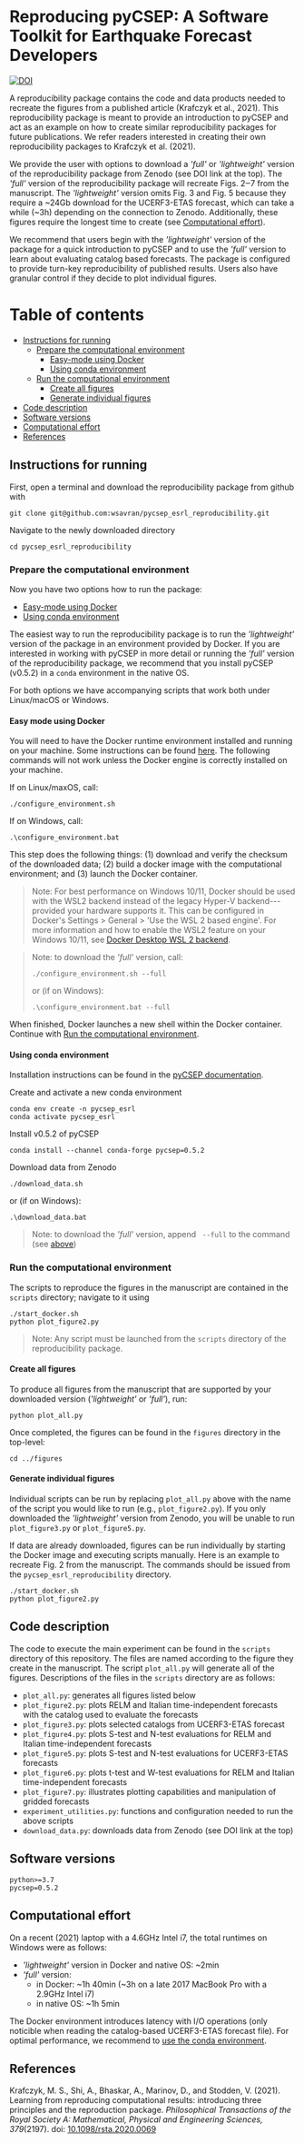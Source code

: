 # Reproducing pyCSEP: A Software Toolkit for Earthquake Forecast Developers

[![DOI](https://zenodo.org/badge/DOI/10.5281/zenodo.5777992.svg)](https://doi.org/10.5281/zenodo.5777992)

A reproducibility package contains the code and data products needed to recreate the figures from a published article (Krafczyk
et al., 2021). This reproducibility package is meant to provide an introduction to pyCSEP and act as an example on how to create
similar reproducibility packages for future publications. We refer readers interested in creating their own reproducibility packages to
Krafczyk et al. (2021).

We provide the user with options to download a _'full'_ or _'lightweight'_ version of the reproducibility package from Zenodo (see DOI link at the top).
The _'full'_ version of the reproducibility package will recreate Figs. 2‒7 from the manuscript. The _'lightweight'_ version omits
Fig. 3 and Fig. 5 because they require a ~24Gb download for the UCERF3-ETAS forecast, which can take a while (~3h) depending on
the connection to Zenodo. Additionally, these figures require the longest time to create (see [Computational effort](#computational-effort)).

We recommend that users begin with the _'lightweight'_ version of the package for a quick introduction to pyCSEP and to use the
_'full'_ version to learn about evaluating catalog based forecasts. The package is configured to provide turn-key reproducibility
of published results. Users also have granular control if they decide to plot individual figures.

Table of contents
=================

* [Instructions for running](#instructions-for-running)
   * [Prepare the computational environment](#prepare-the-computational-environment)
      * [Easy-mode using Docker](#easy-mode-using-docker)
      * [Using conda environment](#using-conda-environment)
   * [Run the computational environment](#run-the-computational-environment)
      * [Create all figures](#create-all-figures)
      * [Generate individual figures](#generate-individual-figures)
* [Code description](#code-description)
* [Software versions](#software-versions)
* [Computational effort](#computational-effort)
* [References](#references)


## Instructions for running

First, open a terminal and download the reproducibility package from github with
```
git clone git@github.com:wsavran/pycsep_esrl_reproducibility.git
```

Navigate to the newly downloaded directory
```
cd pycsep_esrl_reproducibility
```

### Prepare the computational environment

Now you have two options how to run the package:
 * [Easy-mode using Docker](#easy-mode-using-docker)
 * [Using conda environment](#using-conda-environment)

The easiest way to run the reproducibility package is to run the _'lightweight'_ version of the package in an environment provided
by Docker. If you are interested in working with pyCSEP in more detail or running the _'full'_ version of the reproducibility package,
we recommend that you install pyCSEP (v0.5.2) in a `conda` environment in the native OS.

For both options we have accompanying scripts that work both under Linux/macOS or Windows.

#### Easy mode using Docker

You will need to have the Docker runtime environment installed and running on your machine. Some instructions
can be found [here](https://docs.docker.com/engine/install/). The following commands will not work unless the Docker engine
is correctly installed on your machine.

If on Linux/maxOS, call:
```
./configure_environment.sh
```
If on Windows, call:
```
.\configure_environment.bat
```

This step does the following things: (1) download and verify the checksum of the downloaded
data; (2) build a docker image with the computational environment; and (3) launch the Docker container.


> Note: For best performance on Windows 10/11, Docker should be used with the WSL2 backend instead
of the legacy Hyper-V backend---provided your hardware supports it. This can be configured in
Docker's Settings > General > 'Use the WSL 2 based engine'. For more information and how to enable the WSL2 feature
on your Windows 10/11, see [Docker Desktop WSL 2 backend](https://docs.docker.com/desktop/windows/wsl).

> Note: to download the _'full'_ version, call:
> ```
> ./configure_environment.sh --full
> ```
> or (if on Windows):
> ```
> .\configure_environment.bat --full
> ```

When finished, Docker launches a new shell within the Docker container.
Continue with [Run the computational environment](#run-the-computational-environment).

#### Using conda environment

Installation instructions can be found in the [pyCSEP documentation](https://docs.cseptesting.org/getting_started/installing.html).

Create and activate a new conda environment
```
conda env create -n pycsep_esrl
conda activate pycsep_esrl
```

Install v0.5.2 of pyCSEP
```
conda install --channel conda-forge pycsep=0.5.2
```

Download data from Zenodo
```
./download_data.sh
```
or (if on Windows):
```
.\download_data.bat
```

> Note: to download the _'full'_ version, append ` --full` to the command (see [above](#easy-mode-using-docker))

### Run the computational environment

The scripts to reproduce the figures in the manuscript are contained in the `scripts` directory; navigate to it using
```
./start_docker.sh
python plot_figure2.py
```
> Note: Any script must be launched from the `scripts` directory of the reproducibility package.

#### Create all figures

To produce all figures from the manuscript that are supported by your downloaded version (_'lightweight'_ or _'full'_), run:
```
python plot_all.py
```

Once completed, the figures can be found in the `figures` directory in the top-level:
```
cd ../figures
```

#### Generate individual figures

Individual scripts can be run by replacing `plot_all.py` above with the name of the script you would like to run (e.g., `plot_figure2.py`).
If you only downloaded the _'lightweight'_ version from Zenodo, you will be unable to run `plot_figure3.py` or `plot_figure5.py`.

If data are already downloaded, figures can be run individually by starting the Docker image and executing scripts manually.
Here is an example to recreate Fig. 2 from the manuscript. The commands should be issued from the `pycsep_esrl_reproducibility`
directory.

```
./start_docker.sh
python plot_figure2.py
```

## Code description

The code to execute the main experiment can be found in the `scripts` directory of this repository. The files are named
according to the figure they create in the manuscript. The script `plot_all.py` will generate all of the figures.
Descriptions of the files in the `scripts` directory are as follows:

* `plot_all.py`: generates all figures listed below
* `plot_figure2.py`: plots RELM and Italian time-independent forecasts with the catalog used to evaluate the forecasts
* `plot_figure3.py`: plots selected catalogs from UCERF3-ETAS forecast
* `plot_figure4.py`: plots S-test and N-test evaluations for RELM and Italian time-independent forecasts
* `plot_figure5.py`: plots S-test and N-test evaluations for UCERF3-ETAS forecasts
* `plot_figure6.py`: plots t-test and W-test evaluations for RELM and Italian time-independent forecasts
* `plot_figure7.py`: illustrates plotting capabilities and manipulation of gridded forecasts
* `experiment_utilities.py`: functions and configuration needed to run the above scripts
* `download_data.py`: downloads data from Zenodo (see DOI link at the top)

## Software versions
`python>=3.7`  
`pycsep=0.5.2`  

## Computational effort

On a recent (2021) laptop with a 4.6GHz Intel i7, the total runtimes on Windows were as follows:
 * _'lightweight'_ version in Docker and native OS: ~2min
 * _'full'_ version:
   * in Docker: ~1h 40min (~3h on a late 2017 MacBook Pro with a 2.9GHz Intel i7)
   * in native OS: ~1h 5min

The Docker environment introduces latency with I/O operations (only noticible when reading the catalog-based UCERF3-ETAS forecast file).
For optimal performance, we recommend to [use the conda environment](#using-conda-environment).


## References

Krafczyk, M. S., Shi, A., Bhaskar, A., Marinov, D., and Stodden, V. (2021).
Learning from reproducing computational results: introducing three principles and the reproduction package.
_Philosophical Transactions of the Royal Society A: Mathematical, Physical and Engineering Sciences, 379_(2197).
doi: [10.1098/rsta.2020.0069](https://doi.org/10.1098/rsta.2020.0069)
